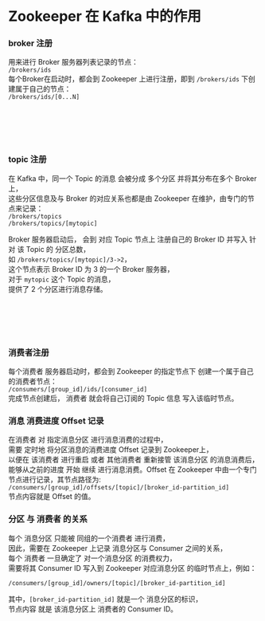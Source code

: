 
# Zookeeper 在 Kafka 中的作用

### broker 注册
用来进行 Broker 服务器列表记录的节点：  
`/brokers/ids`  
每个Broker在启动时，都会到 Zookeeper 上进行注册，即到 `/brokers/ids` 下创建属于自己的节点：  
`/brokers/ids/[0...N]`  









<br><br><br><br>

### topic 注册
在 Kafka 中，同一个 Topic 的消息 
会被分成  多个分区   并将其分布在多个 Broker 上，   
这些分区信息及与 Broker 的对应关系也都是由 Zookeeper 在维护，由专门的节点来记录：  
`/brokers/topics`    
`/brokers/topics/[mytopic]`  

Broker 服务器启动后，
会到 对应 Topic 节点上  注册自己的 Broker ID   并写入 针对 该 Topic 的 分区总数，  
如 `/brokers/topics/[mytopic]/3->2`，   
这个节点表示 Broker ID 为 3 的一个 Broker 服务器，  
对于 `mytopic` 这个 Topic 的消息，  
提供了 2 个分区进行消息存储。














<br><br><br><br>

### 消费者注册
每个消费者 服务器启动时，都会到 Zookeeper 的指定节点下 创建一个属于自己的消费者节点：  
`/consumers/[group_id]/ids/[consumer_id]`  
完成节点创建后， 消费者 就会将自己订阅的 Topic 信息 写入该临时节点。





### 消息 消费进度 Offset 记录
在消费者  对  指定消息分区   进行消息消费的过程中，  
需要 定时地  将分区消息的消费进度 Offset 
记录到 Zookeeper上，   
以便在 该消费者 进行重启 或者 其他消费者  重新接管  该消息分区  的消息消费后，   
能够从之前的进度 开始 继续 进行消息消费。Offset 在 Zookeeper 中由一个专门节点进行记录，其节点路径为:  
`/consumers/[group_id]/offsets/[topic]/[broker_id-partition_id]`  
节点内容就是 Offset 的值。






### 分区 与 消费者 的关系

每个 消息分区 只能被 同组的一个消费者   进行消费，   
因此，需要在 Zookeeper 上记录 消息分区与 Consumer 之间的关系，   
每个 消费者 一旦确定了 对一个消息分区 的消费权力，  
需要将其 Consumer ID 写入到 Zookeeper 对应消息分区 的临时节点上，例如：  

`/consumers/[group_id]/owners/[topic]/[broker_id-partition_id]`  

其中，`[broker_id-partition_id]` 就是一个 消息分区的标识，  
节点内容 就是 该消息分区上 消费者的 Consumer ID。